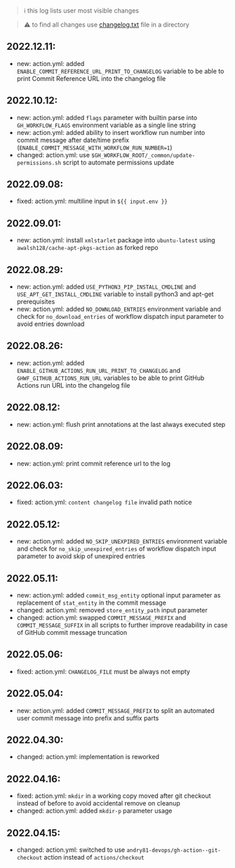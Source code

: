 > :information_source: this log lists user most visible changes

> :warning: to find all changes use [changelog.txt](https://github.com/andry81-devops/gh-action--accum-content/blob/master/changelog.txt) file in a directory

## 2022.12.11:
* new: action.yml: added `ENABLE_COMMIT_REFERENCE_URL_PRINT_TO_CHANGELOG` variable to be able to print Commit Reference URL into the changelog file

## 2022.10.12:
* new: action.yml: added `flags` parameter with builtin parse into `GH_WORKFLOW_FLAGS` environment variable as a single line string
* new: action.yml: added ability to insert workflow run number into commit message after date/time prefix (`ENABLE_COMMIT_MESSAGE_WITH_WORKFLOW_RUN_NUMBER=1`)
* changed: action.yml: use `$GH_WORKFLOW_ROOT/_common/update-permissions.sh` script to automate permissions update

## 2022.09.08:
* fixed: action.yml: multiline input in `${{ input.env }}`

## 2022.09.01:
* new: action.yml: install `xmlstarlet` package into `ubuntu-latest` using `awalsh128/cache-apt-pkgs-action` as forked repo

## 2022.08.29:
* new: action.yml: added `USE_PYTHON3_PIP_INSTALL_CMDLINE` and `USE_APT_GET_INSTALL_CMDLINE` variable to install python3 and apt-get prerequisites
* new: action.yml: added `NO_DOWNLOAD_ENTRIES` environment variable and check for `no_download_entries` of workflow dispatch input parameter to avoid entries download

## 2022.08.26:
* new: action.yml: added `ENABLE_GITHUB_ACTIONS_RUN_URL_PRINT_TO_CHANGELOG` and `GHWF_GITHUB_ACTIONS_RUN_URL` variables to be able to print GitHub Actions run URL into the changelog file

## 2022.08.12:
* new: action.yml: flush print annotations at the last always executed step

## 2022.08.09:
* new: action.yml: print commit reference url to the log

## 2022.06.03:
* fixed: action.yml: `content changelog file` invalid path notice

## 2022.05.12:
* new: action.yml: added `NO_SKIP_UNEXPIRED_ENTRIES` environment variable and check for `no_skip_unexpired_entries` of workflow dispatch input parameter to avoid skip of unexpired entries

## 2022.05.11:
* new: action.yml: added `commit_msg_entity` optional input parameter as replacement of `stat_entity` in the commit message
* changed: action.yml: removed `store_entity_path` input parameter
* changed: action.yml: swapped `COMMIT_MESSAGE_PREFIX` and `COMMIT_MESSAGE_SUFFIX` in all scripts to further improve readability in case of GitHub commit message truncation

## 2022.05.06:
* fixed: action.yml: `CHANGELOG_FILE` must be always not empty

## 2022.05.04:
* new: action.yml: added `COMMIT_MESSAGE_PREFIX` to split an automated user commit message into prefix and suffix parts

## 2022.04.30:
* changed: action.yml: implementation is reworked

## 2022.04.16:
* fixed: action.yml: `mkdir` in a working copy moved after git checkout instead of before to avoid accidental remove on cleanup
* changed: action.yml: added `mkdir-p` parameter usage

## 2022.04.15:
* changed: action.yml: switched to use `andry81-devops/gh-action--git-checkout` action instead of `actions/checkout`
